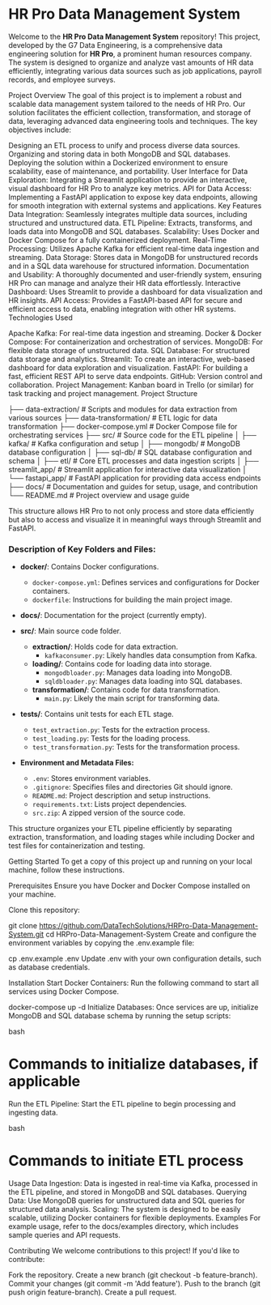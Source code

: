 # HR Pro Data Management System

Welcome to the **HR Pro Data Management System** repository! This project, developed by the G7 Data Engineering, is a comprehensive data engineering solution for **HR Pro**, a prominent human resources company. The system is designed to organize and analyze vast amounts of HR data efficiently, integrating various data sources such as job applications, payroll records, and employee surveys.

Project Overview
The goal of this project is to implement a robust and scalable data management system tailored to the needs of HR Pro. Our solution facilitates the efficient collection, transformation, and storage of data, leveraging advanced data engineering tools and techniques. The key objectives include:

Designing an ETL process to unify and process diverse data sources.
Organizing and storing data in both MongoDB and SQL databases.
Deploying the solution within a Dockerized environment to ensure scalability, ease of maintenance, and portability.
User Interface for Data Exploration: Integrating a Streamlit application to provide an interactive, visual dashboard for HR Pro to analyze key metrics.
API for Data Access: Implementing a FastAPI application to expose key data endpoints, allowing for smooth integration with external systems and applications.
Key Features
Data Integration: Seamlessly integrates multiple data sources, including structured and unstructured data.
ETL Pipeline: Extracts, transforms, and loads data into MongoDB and SQL databases.
Scalability: Uses Docker and Docker Compose for a fully containerized deployment.
Real-Time Processing: Utilizes Apache Kafka for efficient real-time data ingestion and streaming.
Data Storage: Stores data in MongoDB for unstructured records and in a SQL data warehouse for structured information.
Documentation and Usability: A thoroughly documented and user-friendly system, ensuring HR Pro can manage and analyze their HR data effortlessly.
Interactive Dashboard: Uses Streamlit to provide a dashboard for data visualization and HR insights.
API Access: Provides a FastAPI-based API for secure and efficient access to data, enabling integration with other HR systems.
Technologies Used

Apache Kafka: For real-time data ingestion and streaming.
Docker & Docker Compose: For containerization and orchestration of services.
MongoDB: For flexible data storage of unstructured data.
SQL Database: For structured data storage and analytics.
Streamlit: To create an interactive, web-based dashboard for data exploration and visualization.
FastAPI: For building a fast, efficient REST API to serve data endpoints.
GitHub: Version control and collaboration.
Project Management: Kanban board in Trello (or similar) for task tracking and project management.
Project Structure



├── data-extraction/               # Scripts and modules for data extraction from various sources
├── data-transformation/           # ETL logic for data transformation
├── docker-compose.yml             # Docker Compose file for orchestrating services
├── src/                           # Source code for the ETL pipeline
│   ├── kafka/                     # Kafka configuration and setup
│   ├── mongodb/                   # MongoDB database configuration
│   ├── sql-db/                    # SQL database configuration and schema
│   ├── etl/                       # Core ETL processes and data ingestion scripts
│   ├── streamlit_app/             # Streamlit application for interactive data visualization
│   └── fastapi_app/               # FastAPI application for providing data access endpoints
├── docs/                          # Documentation and guides for setup, usage, and contribution
└── README.md                      # Project overview and usage guide



This structure allows HR Pro to not only process and store data efficiently but also to access and visualize it in meaningful ways through Streamlit and FastAPI.

### Description of Key Folders and Files:

- **docker/**: Contains Docker configurations.
  - `docker-compose.yml`: Defines services and configurations for Docker containers.
  - `dockerfile`: Instructions for building the main project image.

- **docs/**: Documentation for the project (currently empty).

- **src/**: Main source code folder.
  - **extraction/**: Holds code for data extraction.
    - `kafkaconsumer.py`: Likely handles data consumption from Kafka.
  - **loading/**: Contains code for loading data into storage.
    - `mongodbloader.py`: Manages data loading into MongoDB.
    - `sqldbloader.py`: Manages data loading into SQL databases.
  - **transformation/**: Contains code for data transformation.
    - `main.py`: Likely the main script for transforming data.

- **tests/**: Contains unit tests for each ETL stage.
  - `test_extraction.py`: Tests for the extraction process.
  - `test_loading.py`: Tests for the loading process.
  - `test_transformation.py`: Tests for the transformation process.

- **Environment and Metadata Files:**
  - `.env`: Stores environment variables.
  - `.gitignore`: Specifies files and directories Git should ignore.
  - `README.md`: Project description and setup instructions.
  - `requirements.txt`: Lists project dependencies.
  - `src.zip`: A zipped version of the source code. 

This structure organizes your ETL pipeline efficiently by separating extraction, transformation, and loading stages while including Docker and test files for containerization and testing.

Getting Started
To get a copy of this project up and running on your local machine, follow these instructions.

Prerequisites
Ensure you have Docker and Docker Compose installed on your machine.

Clone this repository:

git clone https://github.com/DataTechSolutions/HRPro-Data-Management-System.git
cd HRPro-Data-Management-System
Create and configure the environment variables by copying the .env.example file:


cp .env.example .env
Update .env with your own configuration details, such as database credentials.

Installation
Start Docker Containers: Run the following command to start all services using Docker Compose.


docker-compose up -d
Initialize Databases: Once services are up, initialize MongoDB and SQL database schema by running the setup scripts:

bash

# Commands to initialize databases, if applicable
Run the ETL Pipeline: Start the ETL pipeline to begin processing and ingesting data.

bash

# Commands to initiate ETL process
Usage
Data Ingestion: Data is ingested in real-time via Kafka, processed in the ETL pipeline, and stored in MongoDB and SQL databases.
Querying Data: Use MongoDB queries for unstructured data and SQL queries for structured data analysis.
Scaling: The system is designed to be easily scalable, utilizing Docker containers for flexible deployments.
Examples
For example usage, refer to the docs/examples directory, which includes sample queries and API requests.

Contributing
We welcome contributions to this project! If you'd like to contribute:

Fork the repository.
Create a new branch (git checkout -b feature-branch).
Commit your changes (git commit -m 'Add feature').
Push to the branch (git push origin feature-branch).
Create a pull request.
